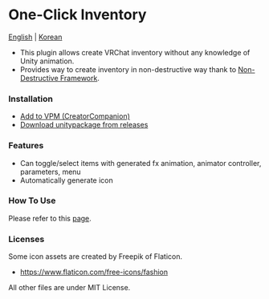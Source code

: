 # One-Click Inventory

[English](https://github.com/cstria0106/OneClickInventory/blob/main/README.md) | [Korean](https://github.com/cstria0106/OneClickInventory/blob/main/README.ko.md)

- This plugin allows create VRChat inventory without any knowledge of Unity animation.
- Provides way to create inventory in non-destructive way thank to [Non-Destructive Framework](https://github.com/bdunderscore/ndmf).

### Installation

- [Add to VPM (CreatorCompanion)](https://cstria0106.github.io/vpm-repos/)
- [Download unitypackage from releases](https://github.com/cstria0106/OneClickInventory/releases)

### Features

- Can toggle/select items with generated fx animation, animator controller, parameters, menu
- Automatically generate icon

### How To Use

Please refer to this [page](https://github.com/cstria0106/OneClickInventory/blob/main/docs/how-to-use.md).

### Licenses

Some icon assets are created by Freepik of Flaticon.

- https://www.flaticon.com/free-icons/fashion

All other files are under MIT License.
